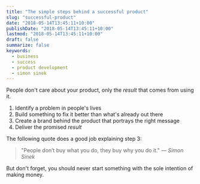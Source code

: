 ```yaml
---
title: "The simple steps behind a successful product"
slug: "successful-product"
date: "2018-05-14T13:45:11+10:00"
publishDate: "2018-05-14T13:45:11+10:00"
lastmod: "2018-05-14T13:45:11+10:00"
draft: false
summarize: false
keywords:
  - business
  - success
  - product development
  - simon sinek
---
```


People don't care about your product, only the _result_ that comes from using it.

1. Identify a problem in people's lives
2. Build something to fix it better than what's already out there
3. Create a brand behind the product that portrays the right message
4. Deliver the promised _result_

The following quote does a good job explaining step 3:

> "People don’t buy what you do, they buy why you do it."
> <cite>— Simon Sinek</cite>

But don't forget, you should never start something with the sole intention of making money.
